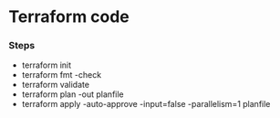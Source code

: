# Terraform code 


### Steps
* terraform init
* terraform fmt -check
* terraform validate
* terraform plan -out planfile
* terraform apply -auto-approve -input=false -parallelism=1 planfile

